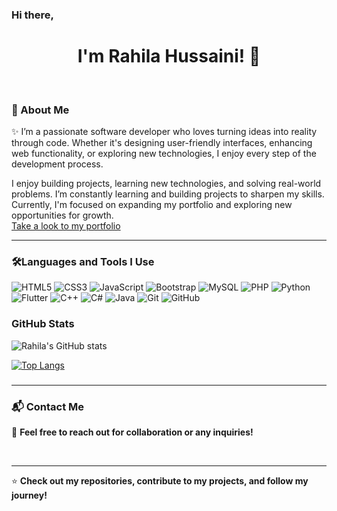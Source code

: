 ### Hi there,  
<h1 align="center">
   I'm <strong>Rahila Hussaini</strong>! 👋
</h1>


<br>

### 🔹 About Me  
✨ I’m a passionate software developer who loves turning ideas into reality through code. Whether it's designing user-friendly interfaces, enhancing web functionality, or exploring new technologies, I enjoy every step of the development process.  

I enjoy building projects, learning new technologies, and solving real-world problems. I’m constantly learning and building projects to sharpen my skills. Currently, I'm focused on expanding my portfolio and exploring new opportunities for growth.  
<a href="https://rahila-hussaini.github.io/My-portfolio/
">Take a look to my portfolio</a>

---

### 🛠Languages and Tools I Use
![HTML5](https://img.shields.io/badge/HTML5-%23E34F26?style=for-the-badge&logo=html5&logoColor=white)
![CSS3](https://img.shields.io/badge/CSS3-%231572B6?style=for-the-badge&logo=css3&logoColor=white)
![JavaScript](https://img.shields.io/badge/JavaScript-%23F7DF1E?style=for-the-badge&logo=javascript&logoColor=black)
![Bootstrap](https://img.shields.io/badge/Bootstrap-%237A00B5?style=for-the-badge&logo=bootstrap&logoColor=white)
![MySQL](https://img.shields.io/badge/MySQL-%234479A1?style=for-the-badge&logo=mysql&logoColor=white)
![PHP](https://img.shields.io/badge/PHP-%234479A1?style=for-the-badge&logo=PHP&logoColor=white)
![Python](https://img.shields.io/badge/Python-%233776AB?style=for-the-badge&logo=python&logoColor=white)
![Flutter](https://img.shields.io/badge/Flutter-%2302569B?style=for-the-badge&logo=flutter&logoColor=white)
![C++](https://img.shields.io/badge/C%2B%2B-%2300599C?style=for-the-badge&logo=c%2B%2B&logoColor=white)
![C#](https://img.shields.io/badge/C%23-%23239120?style=for-the-badge&logo=c-sharp&logoColor=white)
![Java](https://img.shields.io/badge/Java-%23F7DF1E?style=for-the-badge&logo=java&logoColor=black)
![Git](https://img.shields.io/badge/-Git-f14e32?style=flat&logo=git&logoColor=white)
![GitHub](https://img.shields.io/badge/-GitHub-24292F?style=flat&logo=github&logoColor=white)



### GitHub Stats
![Rahila's GitHub stats](https://github-readme-stats.vercel.app/api?username=rahila-hussaini&show_icons=true&theme=tokyonight&count_private=true)



[![Top Langs](https://github-readme-stats.vercel.app/api/top-langs/?username=rahila-hussaini&layout=compact&langs_count=10&theme=radical)](https://github.com/anuraghazra/github-readme-stats)



### 
---
### 📬 Contact Me  
🚀 **Feel free to reach out for collaboration or any inquiries!** 

<br>
 

---

⭐ **Check out my repositories, contribute to my projects, and follow my journey!**  
